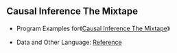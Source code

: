 ## Causal Inference The Mixtape

- Program Examples for《[Causal Inference The Mixtape](https://mixtape.scunning.com/)》

- Data and Other Language: [Reference](https://github.com/scunning1975/mixtape)